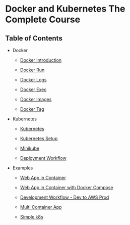 # Docker and Kubernetes The Complete Course

## Table of Contents

- Docker

  - [Docker Introduction](docs/docker-introduction.md)

  - [Docker Run](docs/docker-run.md)

  - [Docker Logs](docs/docker-logs.md)

  - [Docker Exec](docs/docker-exec.md)

  - [Docker Images](docs/docker-images.md)

  - [Docker Tag](docs/docker-tag.md)

- Kubernetes
  
  - [Kubernetes](docs/kubernetes.md)

  - [Kubernetes Setup](docs/kubernetes-setup.md)

  - [Minikube](docs/minikube.md)

  - [Deployment Workflow](docs/workflow.md)

- Examples

  - [Web App in Container](examples/nodejs/README.md)
  
  - [Web App in Container with Docker Compose](examples/nodejs-hits-count/README.md)

  - [Development Workflow - Dev to AWS Prod](examples/workflow/README.md)

  - [Multi Container App](examples/multi/README.md)

  - [Simple k8s](examples/simple-k8s/README.md)